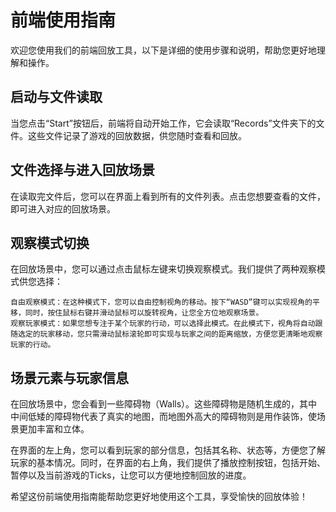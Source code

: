 # 前端使用指南

欢迎您使用我们的前端回放工具，以下是详细的使用步骤和说明，帮助您更好地理解和操作。

## 启动与文件读取

当您点击“Start”按钮后，前端将自动开始工作，它会读取“Records”文件夹下的文件。这些文件记录了游戏的回放数据，供您随时查看和回放。

## 文件选择与进入回放场景

在读取完文件后，您可以在界面上看到所有的文件列表。点击您想要查看的文件，即可进入对应的回放场景。

## 观察模式切换

在回放场景中，您可以通过点击鼠标左键来切换观察模式。我们提供了两种观察模式供您选择：

    自由观察模式：在这种模式下，您可以自由控制视角的移动。按下“WASD”键可以实现视角的平移，同时，按住鼠标右键并滑动鼠标可以旋转视角，让您全方位地观察场景。
    观察玩家模式：如果您想专注于某个玩家的行动，可以选择此模式。在此模式下，视角将自动跟随选定的玩家移动，您只需滑动鼠标滚轮即可实现与玩家之间的距离缩放，方便您更清晰地观察玩家的行动。

## 场景元素与玩家信息

在回放场景中，您会看到一些障碍物（Walls）。这些障碍物是随机生成的，其中中间低矮的障碍物代表了真实的地图，而地图外高大的障碍物则是用作装饰，使场景更加丰富和立体。

在界面的左上角，您可以看到玩家的部分信息，包括其名称、状态等，方便您了解玩家的基本情况。同时，在界面的右上角，我们提供了播放控制按钮，包括开始、暂停以及当前游戏的Ticks，让您可以方便地控制回放的进度。

希望这份前端使用指南能帮助您更好地使用这个工具，享受愉快的回放体验！